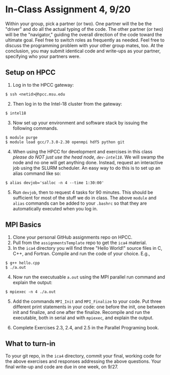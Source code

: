  # In-Class Assignment 4, 9/20

Within your group, pick a partner (or two). One partner will the be the "driver" and do all the actual typing of the code. The other partner (or two) will be the "navigator," guiding the overall direction of the code toward the ultimate goal. Feel free to switch roles as frequently as needed. Feel free to discuss the programming problem with your other group mates, too. At the conclusion, you may submit identical code and write-ups as your partner, specifying who your partners were.

## Setup on HPCC

1. Log in to the HPCC gateway:

```
$ ssh <netid>@hpcc.msu.edu
```

2. Then log in to the Intel-18 cluster from the gateway:

```
$ intel18
```

3. Now set up your environment and software stack by issuing the following commands.

```
$ module purge
$ module load gcc/7.3.0-2.30 openmpi hdf5 python git
```

4. When using the HPCC for development and exercises in this class _please do NOT just use the head node, `dev-intel18`_. We will swamp the node and no one will get anything done. Instead, request an interactive job using the SLURM scheduler. An easy way to do this is to set up an alias command like so:

```
$ alias devjob='salloc -n 4 --time 1:30:00'
```

5. Run `devjob`, then to request 4 tasks for 90 minutes. This should be sufficient for most of the stuff we do in class. The above `module` and `alias` commands can be added to your `.bashrc` so that they are automatically executed when you log in.

## MPI Basics

1. Clone your personal GitHub assignments repo on HPCC.
2. Pull from the `assignmentsTemplate` repo to get the `ica4` material.
3. In the `ica4` directory you will find three "Hello World!" source files in C, C++, and Fortran. Compile and run the code of your choice. E.g.,

```
$ g++ hello.cpp
$ ./a.out
```

4. Now run the executuable `a.out` using the MPI parallel run command and explain the output:

```
$ mpiexec -n 4 ./a.out
```

5. Add the commands `MPI_Init` and `MPI_Finalize` to your code. Put three different print statements in your code: one before the init, one between init and finalize, and one after the finalize. Recompile and run the executable, both in serial and with `mpiexec`, and explain the output.

6. Complete Exercises 2.3, 2.4, and 2.5 in the Parallel Programing book.


## What to turn-in

To your git repo, in the `ica4` directory, commit your final, working code for the above exercises and responses addressing the above questions. Your final write-up and code are due in one week, on 9/27.
